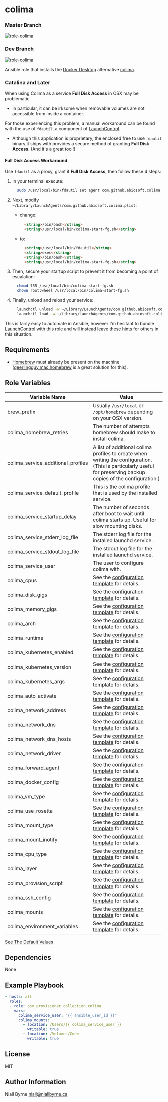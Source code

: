 # colima

### Master Branch
[![role-colima](https://github.com/osx-provisioner/collection/actions/workflows/workflow-colima-push.yml/badge.svg?branch=master)](https://github.com/osx-provisioner/collection/actions/workflows/workflow-colima-push.yml)

### Dev Branch
[![role-colima](https://github.com/osx-provisioner/collection/actions/workflows/workflow-colima-push.yml/badge.svg?branch=dev)](https://github.com/osx-provisioner/collection/actions/workflows/workflow-colima-push.yml)

Ansible role that installs the [Docker Desktop](https://www.docker.com/products/docker-desktop/) alternative [colima](https://github.com/abiosoft/colima).

### Catalina and Later

When using Colima as a service **Full Disk Access** in OSX may be problematic.  
- In particular, it can be irksome when removable volumes are not accessible from inside a container.

For those experiencing this problem, a manual workaround can be found with the use of `fdautil`, a component of [LaunchControl](https://soma-zone.com/LaunchControl/).
- Although this application is proprietary, the enclosed free to use `fdautil` binary it ships with provides a secure method of granting **Full Disk Access**.  (And it's a great tool!)

#### Full Disk Access Workaround

Use `fdautil` as a proxy, grant it **Full Disk Access**, then follow these 4 steps:

1. In your terminal execute:
    ```bash
      sudo /usr/local/bin/fdautil set agent com.github.abiosoft.colima /bin/bash /usr/local/bin/colima-start-fg.sh
    ```

2. Next, modify `~/Library/LaunchAgents/com.github.abiosoft.colima.plist`:
   - change:
      ```html
        <string>/bin/bash</string>
        <string>/usr/local/bin/colima-start-fg.sh</string>
      ```
   - to:
      ```html
        <string>/usr/local/bin/fdautil</string>
        <string>exec</string>
        <string>/bin/bash</string>
        <string>/usr/local/bin/colima-start-fg.sh</string>
      ```

3. Then, secure your startup script to prevent it from becoming a point of escalation:
    ```bash
      chmod 755 /usr/local/bin/colima-start-fg.sh
      chown root:wheel /usr/local/bin/colima-start-fg.sh
    ```

4. Finally, unload and reload your service:
    ```bash
      launchctl unload -w ~/Library/LaunchAgents/com.github.abiosoft.colima.plist
      launchctl load -w ~/Library/LaunchAgents/com.github.abiosoft.colima.plist
    ```

This is fairly easy to automate in Ansible, however I'm hesitant to bundle [LaunchControl](https://soma-zone.com/LaunchControl/) with this role and will instead leave these hints for others in this situation.

Requirements
------------

- [Homebrew](https://brew.sh/) must already be present on the machine ([geerlingguy.mac.homebrew](https://github.com/geerlingguy/ansible-collection-mac) is a great solution for this).

Role Variables
--------------

| Variable Name                           | Value                                                                                                                                                                |
|-----------------------------------------|----------------------------------------------------------------------------------------------------------------------------------------------------------------------|
| brew_prefix                             | Usually `/usr/local` or `/opt/homebrew` depending on your OSX version.                                                                                               |
| colima_homebrew_retries                 | The number of attempts homebrew should make to install colima.                                                                                                       |
| colima_service_additional_profiles      | A list of additional colima profiles to create when writing the configuration.<br />(This is particularly useful for preserving backup copies of the configuration.) |
| colima_service_default_profile          | This is the colima profile that is used by the installed service.                                                                                                    |
| colima_service_startup_delay            | The number of seconds after boot to wait until colima starts up.  Useful for slow mounting disks.                                                                    |
| colima_service_stderr_log_file          | The stderr log file for the installed launchd service.                                                                                                               |
| colima_service_stdout_log_file          | The stdout log file for the installed launchd service.                                                                                                               |
| colima_service_user                     | The user to configure colima with.                                                                                                                                   |
| colima_cpus                             | See the [configuration template](templates/colima/colima.yaml.j2) for details.                                                                                       |
| colima_disk_gigs                        | See the [configuration template](templates/colima/colima.yaml.j2) for details.                                                                                       |
| colima_memory_gigs                      | See the [configuration template](templates/colima/colima.yaml.j2) for details.                                                                                       |
| colima_arch                             | See the [configuration template](templates/colima/colima.yaml.j2) for details.                                                                                       |
| colima_runtime                          | See the [configuration template](templates/colima/colima.yaml.j2) for details.                                                                                       |
| colima_kubernetes_enabled               | See the [configuration template](templates/colima/colima.yaml.j2) for details.                                                                                       |
| colima_kubernetes_version               | See the [configuration template](templates/colima/colima.yaml.j2) for details.                                                                                       |
| colima_kubernetes_args                  | See the [configuration template](templates/colima/colima.yaml.j2) for details.                                                                                       |
| colima_auto_activate                    | See the [configuration template](templates/colima/colima.yaml.j2) for details.                                                                                       |
| colima_network_address                  | See the [configuration template](templates/colima/colima.yaml.j2) for details.                                                                                       |
| colima_network_dns                      | See the [configuration template](templates/colima/colima.yaml.j2) for details.                                                                                       |
| colima_network_dns_hosts                | See the [configuration template](templates/colima/colima.yaml.j2) for details.                                                                                       |
| colima_network_driver                   | See the [configuration template](templates/colima/colima.yaml.j2) for details.                                                                                       |
| colima_forward_agent                    | See the [configuration template](templates/colima/colima.yaml.j2) for details.                                                                                       |
| colima_docker_config                    | See the [configuration template](templates/colima/colima.yaml.j2) for details.                                                                                       |
| colima_vm_type                          | See the [configuration template](templates/colima/colima.yaml.j2) for details.                                                                                       |
| colima_use_rosetta                      | See the [configuration template](templates/colima/colima.yaml.j2) for details.                                                                                       |
| colima_mount_type                       | See the [configuration template](templates/colima/colima.yaml.j2) for details.                                                                                       |
| colima_mount_inotify                    | See the [configuration template](templates/colima/colima.yaml.j2) for details.                                                                                       |
| colima_cpu_type                         | See the [configuration template](templates/colima/colima.yaml.j2) for details.                                                                                       |
| colima_layer                            | See the [configuration template](templates/colima/colima.yaml.j2) for details.                                                                                       |
| colima_provision_script                 | See the [configuration template](templates/colima/colima.yaml.j2) for details.                                                                                       |
| colima_ssh_config                       | See the [configuration template](templates/colima/colima.yaml.j2) for details.                                                                                       |
| colima_mounts                           | See the [configuration template](templates/colima/colima.yaml.j2) for details.                                                                                       |
| colima_environment_variables            | See the [configuration template](templates/colima/colima.yaml.j2) for details.                                                                                       |

[See The Default Values](defaults/main.yml)

Dependencies
------------

None

Example Playbook
----------------

```yaml
- hosts: all
  roles:
  - role: osx_provisioner.collection.colima
    vars:
      colima_service_user: "{{ ansible_user_id }}"
      colima_mounts:
        - location: /Users/{{ colima_service_user }}
          writable: true
        - location: /Volumes/Code
          writable: true
```

License
-------

MIT

Author Information
------------------

Niall Byrne <niall@niallbyrne.ca>
